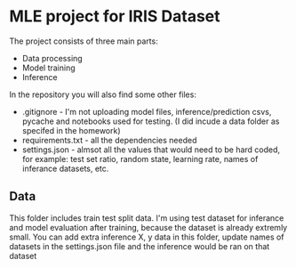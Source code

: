 # MLE project for IRIS Dataset
The project consists of three main parts: 
* Data processing
* Model training
* Inference

In the repository you will also find some other files:
* .gitignore - I'm not uploading model files, inference/prediction csvs, pycache and notebooks used for testing. (I did incude a data folder as specifed in the homework)
* requirements.txt - all the dependencies needed
* settings.json - almsot all the values that would need to be hard coded, for example: test set ratio, random state, learning rate, names of inferance datasets, etc.
## Data
This folder includes train test split data. I'm using test dataset for inferance and model evaluation after training, because the dataset is already extremly small. You can add extra inference X, y data in this folder, update names of datasets in the settings.json file and the inference would be ran on that dataset
